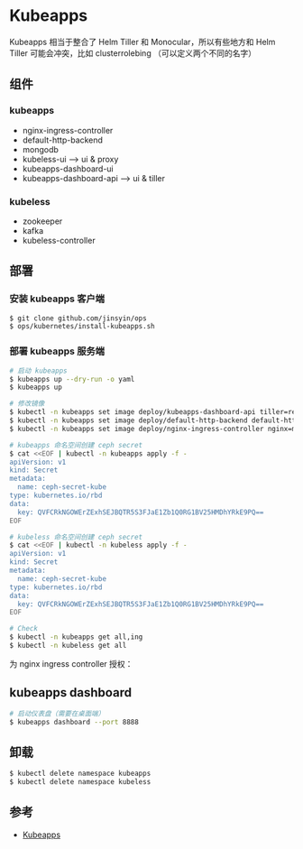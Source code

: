 # Kubeapps

Kubeapps 相当于整合了 Helm Tiller 和 Monocular，所以有些地方和 Helm Tiller 可能会冲突，比如 clusterrolebing （可以定义两个不同的名字）

## 组件

### kubeapps

* nginx-ingress-controller
* default-http-backend
* mongodb
* kubeless-ui --> ui & proxy
* kubeapps-dashboard-ui
* kubeapps-dashboard-api --> ui & tiller

### kubeless

* zookeeper
* kafka
* kubeless-controller


## 部署

### 安装 kubeapps 客户端

```bash
$ git clone github.com/jinsyin/ops
$ ops/kubernetes/install-kubeapps.sh
```

### 部署 kubeapps 服务端

```bash
# 启动 kubeapps
$ kubeapps up --dry-run -o yaml
$ kubeapps up

# 修改镜像
$ kubectl -n kubeapps set image deploy/kubeapps-dashboard-api tiller=registry.cn-hangzhou.aliyuncs.com/google_containers/tiller:v2.7.2
$ kubectl -n kubeapps set image deploy/default-http-backend default-http-backend=mirrorgooglecontainers/defaultbackend:1.4
$ kubectl -n kubeapps set image deploy/nginx-ingress-controller nginx=mirrorgooglecontainers/nginx-ingress-controller:0.9.0-beta.15

# kubeapps 命名空间创建 ceph secret
$ cat <<EOF | kubectl -n kubeapps apply -f -
apiVersion: v1
kind: Secret
metadata:
  name: ceph-secret-kube
type: kubernetes.io/rbd
data:
  key: QVFCRkNGOWErZExhSEJBQTR5S3FJaE1Zb1Q0RG1BV25HMDhYRkE9PQ==
EOF

# kubeless 命名空间创建 ceph secret
$ cat <<EOF | kubectl -n kubeless apply -f -
apiVersion: v1
kind: Secret
metadata:
  name: ceph-secret-kube
type: kubernetes.io/rbd
data:
  key: QVFCRkNGOWErZExhSEJBQTR5S3FJaE1Zb1Q0RG1BV25HMDhYRkE9PQ==
EOF

# Check
$ kubectl -n kubeapps get all,ing
$ kubectl -n kubeless get all
```

为 nginx ingress controller 授权：




## kubeapps dashboard

```bash
# 启动仪表盘（需要在桌面端）
$ kubeapps dashboard --port 8888
```


## 卸载

```bash
$ kubectl delete namespace kubeapps
$ kubectl delete namespace kubeless
```


## 参考

* [Kubeapps](https://github.com/kubeapps/kubeapps)
